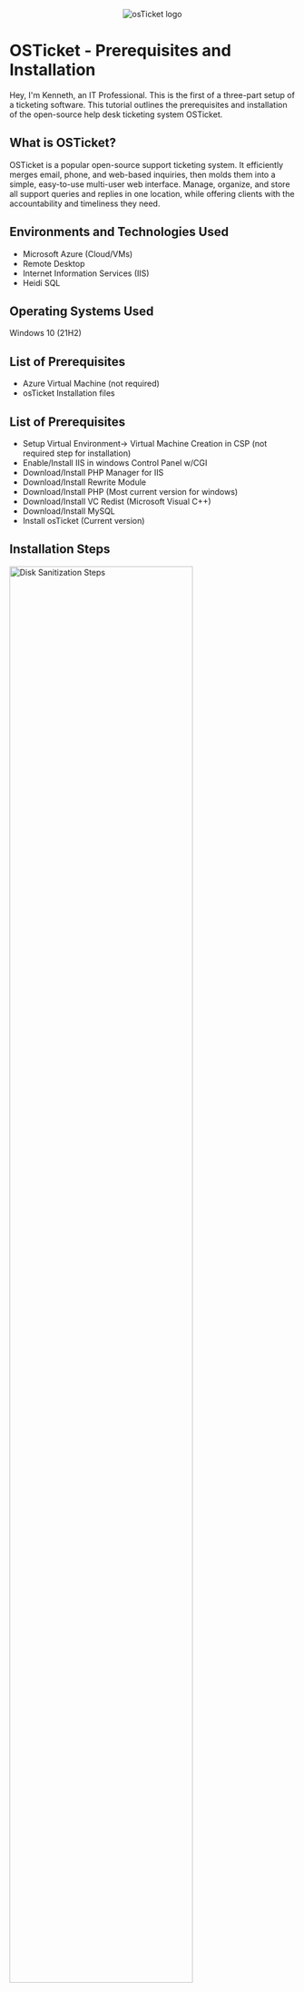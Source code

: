 <p align="center">
<img src="https://i.imgur.com/Clzj7Xs.png" alt="osTicket logo"/>
</p>

<h1>OSTicket - Prerequisites and Installation</h1>
Hey, I'm Kenneth, an IT Professional. This is the first of a three-part setup of a ticketing software. This tutorial outlines the prerequisites and installation of the open-source help desk ticketing system OSTicket.<br />


<h2>What is OSTicket?</h2>
OSTicket is a popular open-source support ticketing system. It efficiently merges email, phone, and web-based inquiries, then molds them into a simple, easy-to-use multi-user web interface. Manage, organize, and store all support queries and replies in one location, while offering clients with the accountability and timeliness they need.


<h2>Environments and Technologies Used</h2>

- Microsoft Azure (Cloud/VMs)
- Remote Desktop
- Internet Information Services (IIS)
- Heidi SQL

<h2>Operating Systems Used </h2>

Windows 10</b> (21H2)

<h2>List of Prerequisites</h2>

- Azure Virtual Machine (not required)
- osTicket Installation files

<h2>List of Prerequisites</h2>

- Setup Virtual Environment-> Virtual Machine Creation in CSP (not required step for installation)
- Enable/Install IIS in windows Control Panel w/CGI
- Download/Install PHP Manager for IIS
- Download/Install Rewrite Module
- Download/Install PHP (Most current version for windows)
- Download/Install VC Redist (Microsoft Visual C++)  
- Download/Install MySQL
- Install osTicket (Current version)


<h2>Installation Steps</h2>

<p>
<img src="https://i.imgur.com/DJmEXEB.png" height="80%" width="80%" alt="Disk Sanitization Steps"/>
</p>
<p>
1. .
</p>
<br />


<p>
2. .
</p>
<br />


<p>
<img src="https://i.imgur.com/DJmEXEB.png" height="80%" width="80%" alt="Disk Sanitization Steps"/>
</p>
<p>
3. Lorem ipsum dolor sit amet, consectetur adipiscing elit, sed do eiusmod tempor incididunt ut labore et dolore magna aliqua. Ut enim ad minim veniam, quis nostrud exercitation ullamco laboris nisi ut aliquip ex ea commodo consequat. Duis aute irure dolor in reprehenderit in voluptate velit esse cillum dolore eu fugiat nulla pariatur.
</p>
<br />
